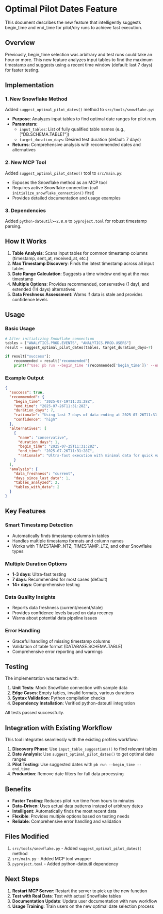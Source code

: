 # Optimal Pilot Dates Feature

This document describes the new feature that intelligently suggests begin_time and end_time for pilot/dry runs to achieve fast execution.

## Overview

Previously, begin_time selection was arbitrary and test runs could take an hour or more. This new feature analyzes input tables to find the maximum timestamp and suggests using a recent time window (default: last 7 days) for faster testing.

## Implementation

### 1. New Snowflake Method

Added `suggest_optimal_pilot_dates()` method to `src/tools/snowflake.py`:

- **Purpose**: Analyzes input tables to find optimal date ranges for pilot runs
- **Parameters**:
  - `input_tables`: List of fully qualified table names (e.g., ["DB.SCHEMA.TABLE1"])
  - `target_duration_days`: Desired test duration (default: 7 days)
- **Returns**: Comprehensive analysis with recommended dates and alternatives

### 2. New MCP Tool

Added `suggest_optimal_pilot_dates()` tool to `src/main.py`:

- Exposes the Snowflake method as an MCP tool
- Requires active Snowflake connection (call `initialize_snowflake_connection()` first)
- Provides detailed documentation and usage examples

### 3. Dependencies

Added `python-dateutil>=2.8.0` to `pyproject.toml` for robust timestamp parsing.

## How It Works

1. **Table Analysis**: Scans input tables for common timestamp columns (timestamp, sent_at, received_at, etc.)
2. **Max Timestamp Discovery**: Finds the latest timestamp across all input tables
3. **Date Range Calculation**: Suggests a time window ending at the max timestamp
4. **Multiple Options**: Provides recommended, conservative (1 day), and extended (14 days) alternatives
5. **Data Freshness Assessment**: Warns if data is stale and provides confidence levels

## Usage

### Basic Usage
```python
# After initializing Snowflake connection
tables = ["ANALYTICS.PROD.EVENTS", "ANALYTICS.PROD.USERS"]
result = suggest_optimal_pilot_dates(tables, target_duration_days=7)

if result["success"]:
    recommended = result["recommended"]
    print(f"Use: pb run --begin_time '{recommended['begin_time']}' --end_time '{recommended['end_time']}'")
```

### Example Output
```json
{
  "success": true,
  "recommended": {
    "begin_time": "2025-07-19T11:31:28Z",
    "end_time": "2025-07-26T11:31:28Z", 
    "duration_days": 7,
    "rationale": "Using last 7 days of data ending at 2025-07-26T11:31:28Z for optimal balance of speed and data coverage",
    "confidence": "high"
  },
  "alternatives": [
    {
      "name": "conservative",
      "duration_days": 1,
      "begin_time": "2025-07-25T11:31:28Z",
      "end_time": "2025-07-26T11:31:28Z",
      "rationale": "Ultra-fast execution with minimal data for quick validation"
    }
  ],
  "analysis": {
    "data_freshness": "current",
    "days_since_last_data": 1,
    "tables_analyzed": 2,
    "tables_with_data": 2
  }
}
```

## Key Features

### Smart Timestamp Detection
- Automatically finds timestamp columns in tables
- Handles multiple timestamp formats and column names
- Works with TIMESTAMP_NTZ, TIMESTAMP_LTZ, and other Snowflake types

### Multiple Duration Options
- **1-3 days**: Ultra-fast testing
- **7 days**: Recommended for most cases (default)
- **14+ days**: Comprehensive testing

### Data Quality Insights
- Reports data freshness (current/recent/stale)
- Provides confidence levels based on data recency
- Warns about potential data pipeline issues

### Error Handling
- Graceful handling of missing timestamp columns
- Validation of table format (DATABASE.SCHEMA.TABLE)
- Comprehensive error reporting and warnings

## Testing

The implementation was tested with:

1. **Unit Tests**: Mock Snowflake connection with sample data
2. **Edge Cases**: Empty tables, invalid formats, various durations
3. **Syntax Validation**: Python compilation checks
4. **Dependency Installation**: Verified python-dateutil integration

All tests passed successfully.

## Integration with Existing Workflow

This tool integrates seamlessly with the existing profiles workflow:

1. **Discovery Phase**: Use `input_table_suggestions()` to find relevant tables
2. **Date Analysis**: Use `suggest_optimal_pilot_dates()` to get optimal date ranges
3. **Pilot Testing**: Use suggested dates with `pb run --begin_time --end_time`
4. **Production**: Remove date filters for full data processing

## Benefits

- **Faster Testing**: Reduces pilot run time from hours to minutes
- **Data-Driven**: Uses actual data patterns instead of arbitrary dates  
- **Intelligent**: Automatically finds the most recent data
- **Flexible**: Provides multiple options based on testing needs
- **Reliable**: Comprehensive error handling and validation

## Files Modified

1. `src/tools/snowflake.py` - Added `suggest_optimal_pilot_dates()` method
2. `src/main.py` - Added MCP tool wrapper
3. `pyproject.toml` - Added python-dateutil dependency

## Next Steps

1. **Restart MCP Server**: Restart the server to pick up the new function
2. **Test with Real Data**: Test with actual Snowflake tables
3. **Documentation Update**: Update user documentation with new workflow
4. **Usage Training**: Train users on the new optimal date selection process
